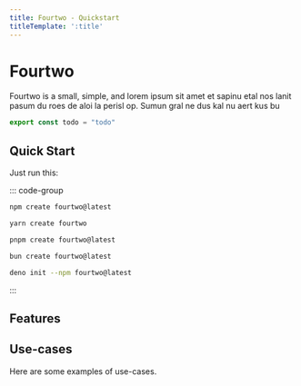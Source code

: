 ```yaml
---
title: Fourtwo - Quickstart
titleTemplate: ':title'
---
```


# Fourtwo

Fourtwo is a small, simple, and lorem ipsum sit amet et sapinu etal nos lanit pasum du roes de aloi la perisl op. Sumun gral ne dus kal nu aert kus bu

```ts twoslash
export const todo = "todo"
```

## Quick Start

Just run this:

::: code-group

```sh [npm]
npm create fourtwo@latest
```

```sh [yarn]
yarn create fourtwo
```

```sh [pnpm]
pnpm create fourtwo@latest
```

```sh [bun]
bun create fourtwo@latest
```

```sh [deno]
deno init --npm fourtwo@latest
```

:::

## Features


## Use-cases

Here are some examples of use-cases.
